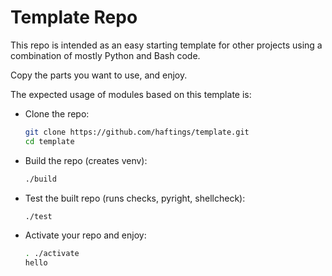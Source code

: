 # Template Repo

This repo is intended as an easy starting template for other projects using a
combination of mostly Python and Bash code.

Copy the parts you want to use, and enjoy.

The expected usage of modules based on this template is:

- Clone the repo:
  ```bash
  git clone https://github.com/haftings/template.git
  cd template
  ```
- Build the repo (creates venv):
  ```bash
  ./build
  ```
- Test the built repo (runs checks, pyright, shellcheck):
  ```bash
  ./test
  ```
- Activate your repo and enjoy:
  ```bash
  . ./activate
  hello
  ```
